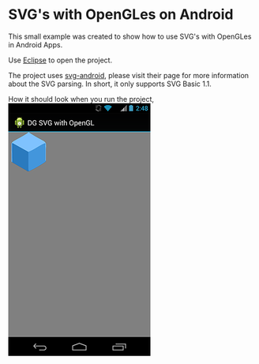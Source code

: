 SVG's with OpenGLes on Android
==============================

This small example was created to show how to use SVG's with OpenGLes in Android Apps. 

Use [Eclipse](https://www.eclipse.org/downloads/) to open the project.  

The project uses [svg-android](https://code.google.com/p/svg-android/), please visit their page for more information about the SVG parsing. In short, it only supports SVG Basic 1.1. 

How it should look when you run the project,  
![Example](/HowItShouldLook.png)
